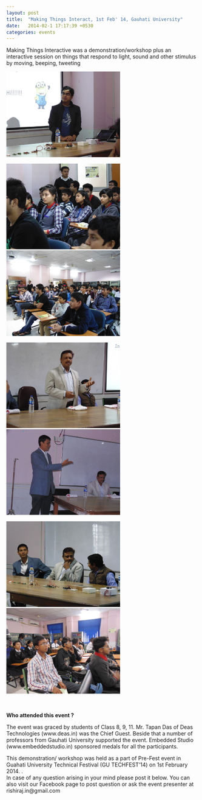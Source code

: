 ```yaml
---
layout: post
title:  "Making Things Interact, 1st Feb' 14, Gauhati University"
date:   2014-02-1 17:17:39 +0530
categories: events
---
```

<p>Making Things Interactive was a demonstration/workshop plus an interactive session on things that respond to light, sound and other stimulus by moving, beeping, tweeting<!--more--></p>
<p><img class="" src="/images/dsc04771.jpg" alt="dsc04771" width="300" height="225"></p>

<p><img class="" src="/images/dsc04761.jpg" alt="dsc04761" width="300" height="225"><img class="" src="/images/dsc04757.jpg" alt="dsc04757" width="300" height="225"></p>

<p><img class="" src="/images/dsc04755.jpg" alt="dsc04755" width="300" height="225"><img class="" src="/images/dsc04749.jpg" alt="dsc04749" width="300" height="225"></p>

<p><img class="" src="/images/dsc04739.jpg" alt="dsc04739" width="300" height="225"><img class="" src="/images/dsc04734.jpg" alt="dsc04734" width="300" height="225"></p>

<p>&nbsp;</p>
<p><strong>Who attended this event ?</strong></p>
<p>The event was graced by students of Class 8, 9, 11. Mr. Tapan Das of Deas Technologies (www.deas.in) was the Chief Guest. Beside that a number of professors from Gauhati University supported the event. Embedded Studio (www.embeddedstudio.in) sponsored medals for all the participants.</p>
<p>This demonstration/ workshop was held as a part of Pre-Fest event in Guahati University Technical Festival (GU TECHFEST’14) on 1st February 2014. .<br>In case of any question arising in your mind please post it below. You can also visit our Facebook page to post question or ask the event presenter at rishiraj.in@gmail.com</p>